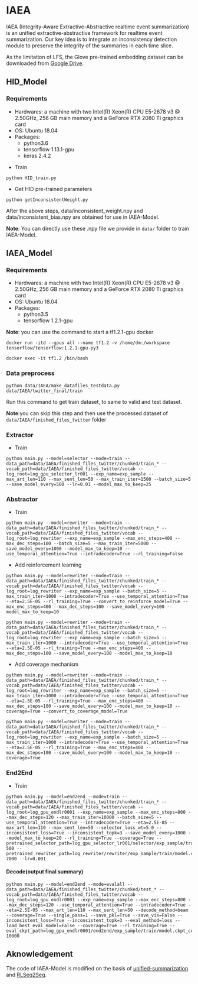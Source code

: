 # IAEA
IAEA (Integrity-Aware Extractive-Abstractive realtime event summarization) is an unified extractive-abstractive framework for realtime event summarization. Our key idea is to integrate an inconsistency detection module to preserve the integrity of the summaries in each time slice.

As the limitation of LFS, the Glove pre-trained embedding dataset can be downloaded from [Google Drive](https://drive.google.com/drive/folders/1rSzKk4mfbTwLUAlPttJfz49EZv9uChLn?usp=sharing).

## HID_Model
### Requirements
* Hardwares: a machine with two Intel(R) Xeon(R) CPU E5-2678 v3 @ 2.50GHz, 256 GB main memory and a GeForce RTX 2080 Ti graphics card
* OS: Ubuntu 18.04
* Packages:
    * python3.6 
    * tensorflow 1.13.1-gpu
    * keras 2.4.2

- Train
```shell script
python HID_train.py
```
- Get HID pre-trained parameters
```shell script
python getInconsistentWeight.py
```

After the above steps, data/inconsistent_weight.npy and data/inconsistent_bias.npy are obtained for use in IAEA-Model.

**Note**: You can directly use these .npy file we provide in `data/` folder to train IAEA-Model.


## IAEA_Model
### Requirements
* Hardwares: a machine with two Intel(R) Xeon(R) CPU E5-2678 v3 @ 2.50GHz, 256 GB main memory and a GeForce RTX 2080 Ti graphics card
* OS: Ubuntu 18.04
* Packages:
    * python3.5
    * tensorflow 1.2.1-gpu

**Note**: you can use the command to start a tf1.2.1-gpu docker
```shell script
docker run -itd --gpus all --name tf1.2 -v /home/dm:/workspace tensorflow/tensorflow:1.2.1-gpu-py3

docker exec -it tf1.2 /bin/bash
```
### Data preprocess

```shell script
python data/IAEA/make_datafiles_testdata.py data/IAEA/twitter_final/train
```
Run this command to get train dataset, to same to valid and test dataset.


**Note**:you can skip this step and then use the processed dataset of `data/IAEA/finished_files_twitter` folder


### Extractor
- Train
```shell script
python main.py --model=selector --mode=train --data_path=data/IAEA/finished_files_twitter/chunked/train_* --vocab_path=data/IAEA/finished_files_twitter/vocab --log_root=log_gpu_selector_lr001 --exp_name=exp_sample --max_art_len=110 --max_sent_len=50 --max_train_iter=1500 --batch_size=5 --save_model_every=500 --lr=0.01 --model_max_to_keep=25
```

### Abstractor
- Train
```shell script
python main.py --model=rewriter --mode=train --data_path=data/IAEA/finished_files_twitter/chunked/train_* --vocab_path=data/IAEA/finished_files_twitter/vocab --log_root=log_rewriter --exp_name=exp_sample --max_enc_steps=400 --max_dec_steps=100 --batch_size=5 --max_train_iter=5000 --save_model_every=1000 --model_max_to_keep=10 --use_temporal_attention=True --intradecoder=True --rl_training=False
```

- Add reinforcement learning
```shell script
python main.py --model=rewriter --mode=train --data_path=data/IAEA/finished_files_twitter/chunked/train_* --vocab_path=data/IAEA/finished_files_twitter/vocab --log_root=log_rewriter --exp_name=exp_sample --batch_size=5 --max_train_iter=1000 --intradecoder=True --use_temporal_attention=True --eta=2.5E-05 --rl_training=True --convert_to_reinforce_model=True --max_enc_steps=400 --max_dec_steps=100 --save_model_every=100 --model_max_to_keep=10
```

```shell script
python main.py --model=rewriter --mode=train --data_path=data/IAEA/finished_files_twitter/chunked/train_* --vocab_path=data/IAEA/finished_files_twitter/vocab --log_root=log_rewriter --exp_name=exp_sample --batch_size=5 --max_train_iter=1000 --intradecoder=True --use_temporal_attention=True --eta=2.5E-05 --rl_training=True --max_enc_steps=400 --max_dec_steps=100 --save_model_every=100 --model_max_to_keep=10
```

- Add coverage mechanism
```shell script
python main.py --model=rewriter --mode=train --data_path=data/IAEA/finished_files_twitter/chunked/train_* --vocab_path=data/IAEA/finished_files_twitter/vocab --log_root=log_rewriter --exp_name=exp_sample --batch_size=5 --max_train_iter=1000 --intradecoder=True --use_temporal_attention=True --eta=2.5E-05 --rl_training=True --max_enc_steps=400 --max_dec_steps=100 --save_model_every=100 --model_max_to_keep=10 --coverage=True --convert_to_coverage_model=True
```

```shell script
python main.py --model=rewriter --mode=train --data_path=data/IAEA/finished_files_twitter/chunked/train_* --vocab_path=data/IAEA/finished_files_twitter/vocab --log_root=log_rewriter --exp_name=exp_sample --batch_size=5 --max_train_iter=1000 --intradecoder=True --use_temporal_attention=True --eta=2.5E-05 --rl_training=True --max_enc_steps=400 --max_dec_steps=100 --save_model_every=100 --model_max_to_keep=10 --coverage=True
```


### End2End
- Train
```shell script
python main.py --model=end2end --mode=train --data_path=data/IAEA/finished_files_twitter/chunked/train_* --vocab_path=data/IAEA/finished_files_twitter/vocab --log_root=log_gpu_endlr0001 --exp_name=exp_sample --max_enc_steps=800 --max_dec_steps=120 --max_train_iter=10000 --batch_size=5 --use_temporal_attention=True --intradecoder=True --eta=2.5E-05 --max_art_len=110 --max_sent_len=50 --selector_loss_wt=5.0 --inconsistent_loss=True --inconsistent_topk=3 --save_model_every=1000 --model_max_to_keep=20 --rl_training=True --coverage=True --pretrained_selector_path=log_gpu_selector_lr001/selector/exp_sample/train/model.ckpt-500 --pretrained_rewriter_path=log_rewriter/rewriter/exp_sample/train/model.ckpt_cov-7000 --lr=0.001
```

#### Decode(output final summary)
```shell script
python main.py --model=end2end --mode=evalall --data_path=data/IAEA/finished_files_twitter/chunked/test_* --vocab_path=data/IAEA/finished_files_twitter/vocab --log_root=log_gpu_endlr0001 --exp_name=exp_sample --max_enc_steps=800 --max_dec_steps=120 --use_temporal_attention=True --intradecoder=True --eta=2.5E-05 --max_art_len=110 --max_sent_len=50 --decode_method=beam --coverage=True --single_pass=1 --save_pkl=True --save_vis=False --inconsistent_loss=True --inconsistent_topk=3 --eval_method=loss --load_best_eval_model=False --coverage=True --rl_training=True --eval_ckpt_path=log_gpu_endlr0001/end2end/exp_sample/train/model.ckpt_cov-10000
```

## Aknowledgement
The code of IAEA-Model is modified on the basis of [unified-summarization](https://github.com/HsuWanTing/unified-summarization) and [RLSeq2Seq](https://github.com/yaserkl/RLSeq2Seq).
